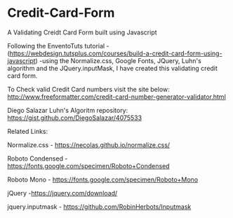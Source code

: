 # Credit-Card-Form
A Validating Creidt Card Form built using Javascript

Following the EnventoTuts tutorial - (https://webdesign.tutsplus.com/courses/build-a-credit-card-form-using-javascript) -using the Normalize.css, Google Fonts, JQuery, Luhn's algorithm and the JQuery.inputMask, I have created this validating credit card form.

To Check valid Credit Card numbers visit the site below:
http://www.freeformatter.com/credit-card-number-generator-validator.html

Diego Salazar Luhn's Algoritm repository:
https://gist.github.com/DiegoSalazar/4075533

Related Links:

Normalize.css - https://necolas.github.io/normalize.css/

Roboto Condensed - https://fonts.google.com/specimen/Roboto+Condensed

Roboto Mono - https://fonts.google.com/specimen/Roboto+Mono

jQuery -https://jquery.com/download/

jquery.inputmask - https://github.com/RobinHerbots/Inputmask
